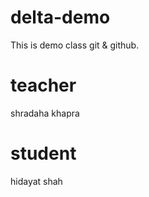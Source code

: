 # delta-demo
This is demo class git &amp; github.

# teacher
shradaha khapra

# student
hidayat shah